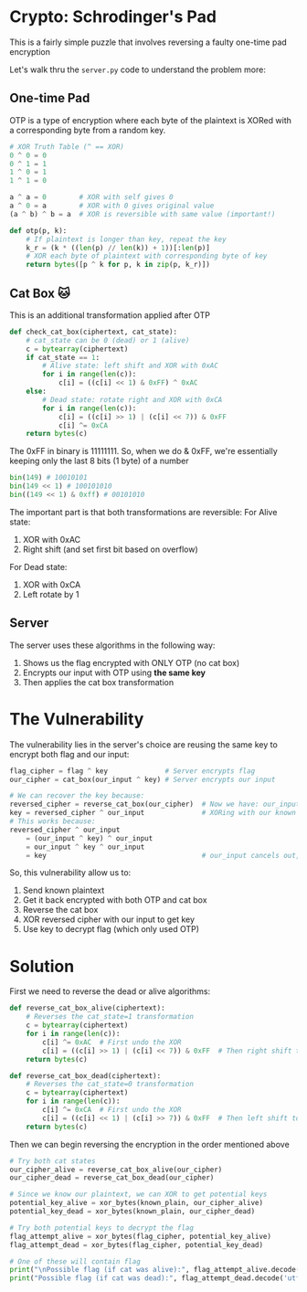 # Crypto: Schrodinger's Pad

This is a fairly simple puzzle that involves reversing a faulty one-time pad encryption

Let's walk thru the `server.py` code to understand the problem more:

## One-time Pad
OTP is a type of encryption where each byte of the plaintext is XORed with a corresponding byte from a random key.

```python
# XOR Truth Table (^ == XOR)
0 ^ 0 = 0
0 ^ 1 = 1
1 ^ 0 = 1
1 ^ 1 = 0

a ^ a = 0        # XOR with self gives 0
a ^ 0 = a        # XOR with 0 gives original value
(a ^ b) ^ b = a  # XOR is reversible with same value (important!)
```

```python
def otp(p, k):
    # If plaintext is longer than key, repeat the key
    k_r = (k * ((len(p) // len(k)) + 1))[:len(p)]
    # XOR each byte of plaintext with corresponding byte of key
    return bytes([p ^ k for p, k in zip(p, k_r)])
```


## Cat Box 🐱
This is an additional transformation applied after OTP

```python
def check_cat_box(ciphertext, cat_state):
    # cat_state can be 0 (dead) or 1 (alive)
    c = bytearray(ciphertext)
    if cat_state == 1:
        # Alive state: left shift and XOR with 0xAC
        for i in range(len(c)):
            c[i] = ((c[i] << 1) & 0xFF) ^ 0xAC
    else:
        # Dead state: rotate right and XOR with 0xCA
        for i in range(len(c)):
            c[i] = ((c[i] >> 1) | (c[i] << 7)) & 0xFF
            c[i] ^= 0xCA
    return bytes(c)
```

The 0xFF in binary is 11111111. So, when we do & 0xFF, we're essentially keeping only the last 8 bits (1 byte) of a number
```python
bin(149) # 10010101
bin(149 << 1) # 100101010
bin((149 << 1) & 0xff) # 00101010
```

The important part is that both transformations are reversible:
For Alive state: 
1. XOR with 0xAC
2. Right shift (and set first bit based on overflow)

For Dead state:
1. XOR with 0xCA
2. Left rotate by 1

## Server
The server uses these algorithms in the following way:
1. Shows us the flag encrypted with ONLY OTP (no cat box)
2. Encrypts our input with OTP using **the same key**
3. Then applies the cat box transformation

# The Vulnerability

The vulnerability lies in the server's choice are reusing the same key to encrypt both flag and our input:

```python
flag_cipher = flag ^ key              # Server encrypts flag
our_cipher = cat_box(our_input ^ key) # Server encrypts our input

# We can recover the key because:
reversed_cipher = reverse_cat_box(our_cipher)  # Now we have: our_input ^ key
key = reversed_cipher ^ our_input              # XORing with our known input gives key
# This works because:
reversed_cipher ^ our_input 
    = (our_input ^ key) ^ our_input 
    = our_input ^ key ^ our_input 
    = key                                      # our_input cancels out, leaving just key
```

So, this vulnerability allow us to:
1. Send known plaintext
2. Get it back encrypted with both OTP and cat box
3. Reverse the cat box
4. XOR reversed cipher with our input to get key
5. Use key to decrypt flag (which only used OTP)

# Solution

First we need to reverse the dead or alive algorithms:
```python
def reverse_cat_box_alive(ciphertext):
    # Reverses the cat_state=1 transformation
    c = bytearray(ciphertext)
    for i in range(len(c)):
        c[i] ^= 0xAC  # First undo the XOR
        c[i] = ((c[i] >> 1) | (c[i] << 7)) & 0xFF  # Then right shift to undo left shift
    return bytes(c)

def reverse_cat_box_dead(ciphertext):
    # Reverses the cat_state=0 transformation
    c = bytearray(ciphertext)
    for i in range(len(c)):
        c[i] ^= 0xCA  # First undo the XOR
        c[i] = ((c[i] << 1) | (c[i] >> 7)) & 0xFF  # Then left shift to undo right shift/rotate
    return bytes(c)
```

Then we can begin reversing the encryption in the order mentioned above

```python
# Try both cat states
our_cipher_alive = reverse_cat_box_alive(our_cipher)
our_cipher_dead = reverse_cat_box_dead(our_cipher)

# Since we know our plaintext, we can XOR to get potential keys
potential_key_alive = xor_bytes(known_plain, our_cipher_alive)
potential_key_dead = xor_bytes(known_plain, our_cipher_dead)

# Try both potential keys to decrypt the flag
flag_attempt_alive = xor_bytes(flag_cipher, potential_key_alive)
flag_attempt_dead = xor_bytes(flag_cipher, potential_key_dead)

# One of these will contain flag
print("\nPossible flag (if cat was alive):", flag_attempt_alive.decode('utf-8', errors='ignore'))
print("Possible flag (if cat was dead):", flag_attempt_dead.decode('utf-8', errors='ignore'))
```
